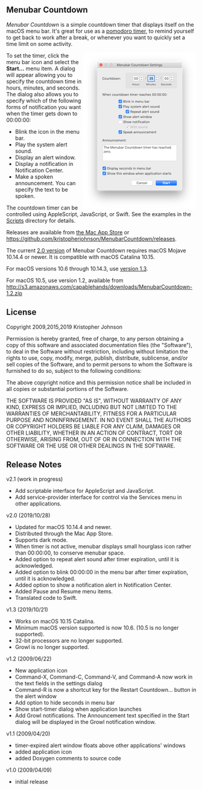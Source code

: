 Menubar Countdown
-----------------

_Menubar Countdown_ is a simple countdown timer that displays itself on the
macOS menu bar.  It's great for use as a [pomodoro timer](https://en.wikipedia.org/wiki/Pomodoro_Technique),
to remind yourself to get back to work after a break, or whenever you want
to quickly set a time limit on some activity.

<img src="docs/MenubarCountdownSettings.png" alt="Screenshot" align="right"/>

To set the timer, click the menu bar icon and select the **Start...** menu item.
A dialog will appear allowing you to specify the countdown time in hours,
minutes, and seconds. The dialog also allows you to specify which of the
following forms of notification you want when the timer gets down to 00:00:00:

- Blink the icon in the menu bar.
- Play the system alert sound.
- Display an alert window.
- Display a notification in Notification Center.
- Make a spoken announcement. You can specify the text to be spoken.

The countdown timer can be controlled using AppleScript, JavaScript, or Swift.
See the examples in the
[Scripts](https://github.com/kristopherjohnson/MenubarCountdown/tree/master/Scripts)
directory for details.

Releases are available from [the Mac App Store](https://apps.apple.com/us/app/menubar-countdown/id1485343244?mt=12)
or <https://github.com/kristopherjohnson/MenubarCountdown/releases>.

The current [2.0 version](https://github.com/kristopherjohnson/MenubarCountdown/releases/tag/2.0)
of Menubar Countdown requires macOS Mojave 10.14.4 or
newer.  It is compatible with macOS Catalina 10.15.

For macOS versions 10.6 through 10.14.3, use
[version 1.3](https://github.com/kristopherjohnson/MenubarCountdown/releases/tag/1.3).

For macOS 10.5, use version 1.2, available from
<http://s3.amazonaws.com/capablehands/downloads/MenubarCountdown-1.2.zip>


## License

Copyright 2009,2015,2019 Kristopher Johnson

Permission is hereby granted, free of charge, to any person obtaining a
copy of this software and associated documentation files (the
"Software"), to deal in the Software without restriction, including
without limitation the rights to use, copy, modify, merge, publish,
distribute, sublicense, and/or sell copies of the Software, and to
permit persons to whom the Software is furnished to do so, subject to
the following conditions:

The above copyright notice and this permission notice shall be included
in all copies or substantial portions of the Software.

THE SOFTWARE IS PROVIDED "AS IS", WITHOUT WARRANTY OF ANY KIND, EXPRESS
OR IMPLIED, INCLUDING BUT NOT LIMITED TO THE WARRANTIES OF
MERCHANTABILITY, FITNESS FOR A PARTICULAR PURPOSE AND NONINFRINGEMENT.
IN NO EVENT SHALL THE AUTHORS OR COPYRIGHT HOLDERS BE LIABLE FOR ANY
CLAIM, DAMAGES OR OTHER LIABILITY, WHETHER IN AN ACTION OF CONTRACT,
TORT OR OTHERWISE, ARISING FROM, OUT OF OR IN CONNECTION WITH THE
SOFTWARE OR THE USE OR OTHER DEALINGS IN THE SOFTWARE.


## Release Notes

v2.1 (work in progress)

- Add scriptable interface for AppleScript and JavaScript.
- Add service-provider interface for control via the Services menu in other applications.

v2.0 (2019/10/28)

- Updated for macOS 10.14.4 and newer.
- Distributed through the Mac App Store.
- Supports dark mode.
- When timer is not active, menubar displays small hourglass icon rather than 00:00:00, to conserve menubar space.
- Added option to repeat alert sound after timer expiration, until it is acknowledged.
- Added option to blink 00:00:00 in the menu bar after timer expiration, until it is acknowledged.
- Added option to show a notification alert in Notification Center.
- Added Pause and Resume menu items.
- Translated code to Swift.

v1.3 (2019/10/21)

- Works on macOS 10.15 Catalina.
- Minimum macOS version supported is now 10.6. (10.5 is no longer supported).
- 32-bit processors are no longer supported.
- Growl is no longer supported.

v1.2 (2009/06/22)

- New application icon
- Command-X, Command-C, Command-V, and Command-A now work in the text fields in the settings dialog
- Command-R is now a shortcut key for the Restart Countdown... button in the alert window
- Add option to hide seconds in menu bar
- Show start-timer dialog when application launches
- Add Growl notifications.  The Announcement text specified in the Start dialog will be displayed in the Growl notification window.

v1.1 (2009/04/20)

- timer-expired alert window floats above other applications' windows
- added application icon
- added Doxygen comments to source code

v1.0 (2009/04/09)

- initial release


